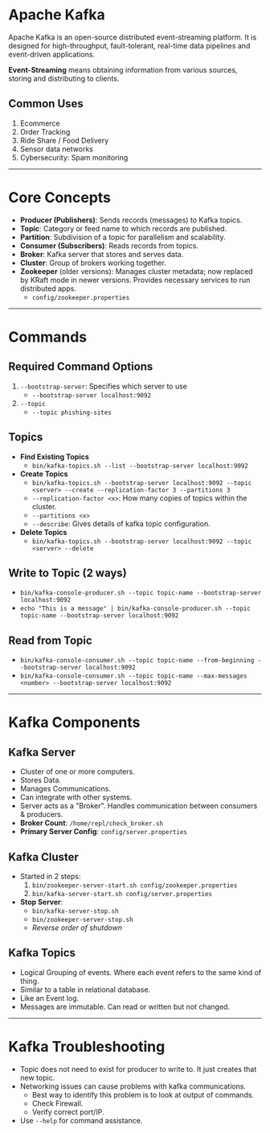 # Apache Kafka

Apache Kafka is an open-source distributed event-streaming platform. It is designed for high-throughput, fault-tolerant, real-time data pipelines and event-driven applications.

**Event-Streaming** means obtaining information from various sources, storing and distributing to clients.

## Common Uses
1. Ecommerce
2. Order Tracking
3. Ride Share / Food Delivery
4. Sensor data networks
5. Cybersecurity: Spam monitoring

---

# Core Concepts

- **Producer (Publishers)**: Sends records (messages) to Kafka topics.
- **Topic**: Category or feed name to which records are published.
- **Partition**: Subdivision of a topic for parallelism and scalability.
- **Consumer (Subscribers)**: Reads records from topics.
- **Broker**: Kafka server that stores and serves data.
- **Cluster**: Group of brokers working together.
- **Zookeeper** (older versions): Manages cluster metadata; now replaced by KRaft mode in newer versions. Provides necessary services to run distributed apps.
    - `config/zookeeper.properties`

---

# Commands

## Required Command Options
1. `--bootstrap-server`: Specifies which server to use
    - `--bootstrap-server localhost:9092`
2. `--topic`
    - `--topic phishing-sites`

## Topics
- **Find Existing Topics**
    - `bin/kafka-topics.sh --list --bootstrap-server localhost:9092`
- **Create Topics**
    - `bin/kafka-topics.sh --bootstrap-server localhost:9092 --topic <server> --create --replication-factor 3 --partitions 3`
    - `--replication-factor <x>`: How many copies of topics within the cluster.
    - `--partitions <x>`
    - `--describe`: Gives details of kafka topic configuration.
- **Delete Topics**
    - `bin/kafka-topics.sh --bootstrap-server localhost:9092 --topic <server> --delete`

## Write to Topic (2 ways)
- `bin/kafka-console-producer.sh --topic topic-name --bootstrap-server localhost:9092`
- `echo "This is a message" | bin/kafka-console-producer.sh --topic topic-name --bootstrap-server localhost:9092`

## Read from Topic
- `bin/kafka-console-consumer.sh --topic topic-name --from-beginning --bootstrap-server localhost:9092`
- `bin/kafka-console-consumer.sh --topic topic-name --max-messages <number> --bootstrap-server localhost:9092`

---

# Kafka Components

## Kafka Server
- Cluster of one or more computers.
- Stores Data.
- Manages Communications.
- Can integrate with other systems.
- Server acts as a "Broker". Handles communication between consumers & producers.
- **Broker Count**: `/home/repl/check_broker.sh`
- **Primary Server Config**: `config/server.properties`

## Kafka Cluster
- Started in 2 steps:
    1. `bin/zookeeper-server-start.sh config/zookeeper.properties`
    2. `bin/kafka-server-start.sh config/server.properties`
- **Stop Server**:
    - `bin/kafka-server-stop.sh`
    - `bin/zookeeper-server-stop.sh`
    - *Reverse order of shutdown*

## Kafka Topics
- Logical Grouping of events. Where each event refers to the same kind of thing.
- Similar to a table in relational database.
- Like an Event log.
- Messages are immutable. Can read or written but not changed.

---

# Kafka Troubleshooting

- Topic does not need to exist for producer to write to. It just creates that new topic.
- Networking issues can cause problems with kafka communications.
    - Best way to identify this problem is to look at output of commands.
    - Check Firewall.
    - Verify correct port/IP.
- Use `--help` for command assistance.